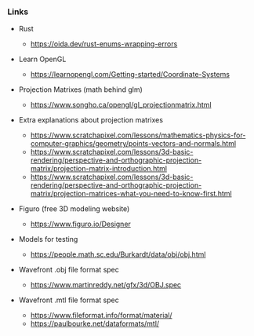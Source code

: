 
### Links

- Rust
    - https://oida.dev/rust-enums-wrapping-errors

- Learn OpenGL
    - https://learnopengl.com/Getting-started/Coordinate-Systems

- Projection Matrixes (math behind glm)
    - https://www.songho.ca/opengl/gl_projectionmatrix.html

- Extra explanations about projection matrixes
    - https://www.scratchapixel.com/lessons/mathematics-physics-for-computer-graphics/geometry/points-vectors-and-normals.html
    - https://www.scratchapixel.com/lessons/3d-basic-rendering/perspective-and-orthographic-projection-matrix/projection-matrix-introduction.html
    - https://www.scratchapixel.com/lessons/3d-basic-rendering/perspective-and-orthographic-projection-matrix/projection-matrices-what-you-need-to-know-first.html

- Figuro (free 3D modeling website)
    - https://www.figuro.io/Designer

- Models for testing
    - https://people.math.sc.edu/Burkardt/data/obj/obj.html

- Wavefront .obj file format spec
    - https://www.martinreddy.net/gfx/3d/OBJ.spec

- Wavefront .mtl file format spec
    - https://www.fileformat.info/format/material/
    - https://paulbourke.net/dataformats/mtl/
